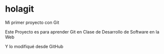 # holagit
Mi primer proyecto con Git

Este Proyecto es para aprender Git en Clase de Desarrollo 
de Software en la Web

Y lo modifiqué desde GitHub
